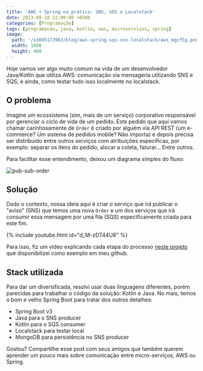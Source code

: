 ```yaml
---
title: 'AWS + Spring na prática: SNS, SQS e Localstack'
date: 2023-09-18 22:00:00 +0300
categories: [Programação]
tags: [programacao, java, kotlin, aws, microserviços, spring]
image:
  path: '/v1695173963/blog/aws-spring-sqs-sns-localstack/aws_mgcf5g.png'
  width: 1000
  height: 400
---
```


Hoje vamos ver algo muito comum na vida de um desenvolvedor Java/Kotlin que utiliza AWS: comunicação via mensageria
utilizando SNS e SQS, e ainda, como testar tudo isso localmente no localstack.

## O problema

Imagine um ecossistema (sim, mais de um serviço) corporativo responsável por gerenciar o ciclo de vida de um pedido.
Este pedido que aqui vamos chamar carinhosamente de `Order` é criado por alguém via API REST (um e-commerce? Um sistema
de pedidos mobile? Não importa) e depois precisa ser distribuído entre outros serviços com atribuições específicas, por
exemplo: separar os itens do pedido, alocar a coleta, faturar... Entre outros.

Para facilitar esse entendimento, deixou um diagrama simples do fluxo:

![pub-sub-order](/v1695091358/blog/aws-spring-sqs-sns-localstack/pub-sub_np6ivt.jpg)

## Solução

Dado o contexto, nossa ideia aqui é criar o serviço que irá publicar o "aviso" (SNS) que temos uma nova `Order` e um dos
serviços que irá consumir essa mensagem por uma fila (SQS) especificamente criada para este fim.

{% include youtube.html id="d_M-zDT44U8" %}

Para isso, fiz um vídeo explicando cada etapa do processo [neste projeto](https://github.com/arthurgregorio/aws-pub-sub) que disponibilizei como exemplo em meu
github.

## Stack utilizada

Para dar um diversificada, resolvi usar duas linguagens diferentes, porém parecidas para trabalhar o código da solução:
Kotlin e Java. No mais, temos o bom e velho Spring Boot para tratar dos outros detalhes:

- Spring Boot v3
- Java para o SNS producer
- Kotlin para o SQS consumer
- Localstack para testar local
- MongoDB para persistência no SNS producer

Gostou? Compartilhe esse post com seus amigos que também querem aprender um pouco mais sobre comunicação entre
micro-serviços, AWS ou Spring.
